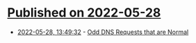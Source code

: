 # [Published on 2022-05-28](index.md)

* [2022-05-28, 13:49:32](https://news.ycombinator.com/item?id=31540307) - [Odd DNS Requests that are Normal](https://isc.sans.edu/diary/Odd+DNS+Requests+that+are+Normal/24844)
